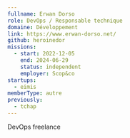```yaml
---
fullname: Erwan Dorso
role: DevOps / Responsable technique
domaine: Développement
link: https://www.erwan-dorso.net/
github: heroinedor
missions:
  - start: 2022-12-05
    end: 2024-06-29
    status: independent
    employer: Scop&co
startups:
  - eimis
memberType: autre
previously:
  - tchap
---
```



DevOps freelance
